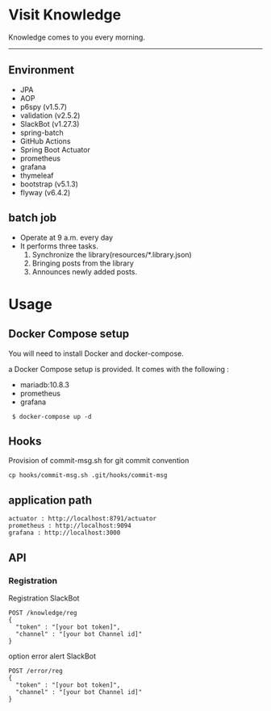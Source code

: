 # Visit Knowledge

Knowledge comes to you every morning.

---
## Environment
- JPA
- AOP
- p6spy (v1.5.7)
- validation (v2.5.2)
- SlackBot (v1.27.3)
- spring-batch
- GitHub Actions
- Spring Boot Actuator
- prometheus
- grafana
- thymeleaf
- bootstrap (v5.1.3)
- flyway (v6.4.2)

## batch job
- Operate at 9 a.m. every day
- It performs three tasks.
  1) Synchronize the library(resources/*.library.json)
  2) Bringing posts from the library
  3) Announces newly added posts.



# Usage
## Docker Compose setup
You will need to install Docker and docker-compose.

a Docker Compose setup is provided. It comes with the following :

- mariadb:10.8.3
- prometheus
- grafana

```
 $ docker-compose up -d
```

## Hooks
Provision of commit-msg.sh for git commit convention

```
cp hooks/commit-msg.sh .git/hooks/commit-msg
```

## application path
```
actuator : http://localhost:8791/actuator  
prometheus : http://localhost:9094
grafana : http://localhost:3000 
```

## API
### Registration
Registration SlackBot
```
POST /knowledge/reg
{
  "token" : "[your bot token]",
  "channel" : "[your bot Channel id]"
}
```

option error alert SlackBot
```
POST /error/reg
{
  "token" : "[your bot token]",
  "channel" : "[your bot Channel id]"
}
```